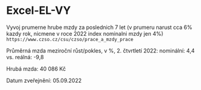 # Excel-EL-VY

Vyvoj prumerne hrube mzdy za poslednich 7 let (v prumeru narust cca 6% kazdy rok, nicmene v roce 2022 index nominalni mzdy jen 4%)
`https://www.czso.cz/csu/czso/prace_a_mzdy_prace`

Průměrná mzda meziroční růst/pokles, v %, 2. čtvrtletí 2022: nominální: 4,4 vs. reálná: -9,8

Hrubá mzda: 40 086 Kč

Datum zveřejnění: 05.09.2022
